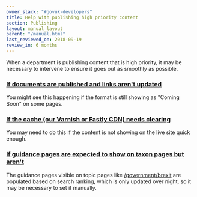 ```yaml
---
owner_slack: "#govuk-developers"
title: Help with publishing high priority content
section: Publishing
layout: manual_layout
parent: "/manual.html"
last_reviewed_on: 2018-09-19
review_in: 6 months
---
```


When a department is publishing content that is high priority, it may be
necessary to intervene to ensure it goes out as smoothly as possible.

### [If documents are published and links aren't updated][links]

You might see this happening if the format is still showing as "Coming Soon"
on some pages.

[links]: documents-are-published-but-links-arent-updated.html

### [If the cache (our Varnish or Fastly CDN) needs clearing][cache]

You may need to do this if the content is not showing on the live site quick
enough.

[cache]: cache-flush.html

### [If guidance pages are expected to show on taxon pages but aren't][search]

The guidance pages visible on topic pages like
[/government/brexit](https://www.gov.uk/government/brexit) are populated based
on search ranking, which is only updated over night, so it may be necessary to
set it manually.

[search]: manually-setting-search-popularity-of-content.html
